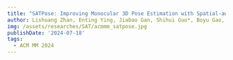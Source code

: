 ```yaml
---
title: "SATPose: Improving Monocular 3D Pose Estimation with Spatial-aware Ground Tactility"
author: Lishuang Zhan, Enting Ying, Jiabao Gan, Shihui Guo*, Boyu Gao, Yipeng Qin
img: /assets/researches/SAT/acmmm_satpose.jpg
publishDate: '2024-07-18'
tags:
  - ACM MM 2024
---
```


<p align="center"><strong></strong></p>